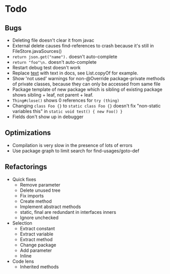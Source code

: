 # Todo

## Bugs 
- Deleting file doesn't clear it from javac
- External delete causes find-references to crash because it's still in FileStore.javaSources()
- `return json.get("name").` doesn't auto-complete
- `return "foo"\n.` doesn't auto-complete
- Restart debug test doesn't work
- Replace <a href=...>text</a> with text in docs, see List.copyOf for example.
- Show 'not used' warnings for non-@Override package-private methods of private classes, because they can only be accessed from same file
- Package template of new package which is sibling of existing package shows sibling + leaf, not parent + leaf.
- `Thing#close()` shows 0 references for `try (thing)`
- Changing `class Foo {}` to `static class Foo {}` doesn't fix "non-static variables this" in `static void test() { new Foo() }`
- Fields don't show up in debugger

## Optimizations
- Compilation is very slow in the presence of lots of errors
- Use package graph to limit search for find-usages/goto-def

## Refactorings
- Quick fixes
    - Remove parameter
    - Delete unused tree
    - Fix imports
    - Create method
    - Implement abstract methods
    - static, final are redundant in interfaces inners
    - Ignore unchecked
- Selection
    - Extract constant
    - Extract variable
    - Extract method
    - Change package
    - Add parameter
    - Inline
- Code lens
    - Inherited methods
